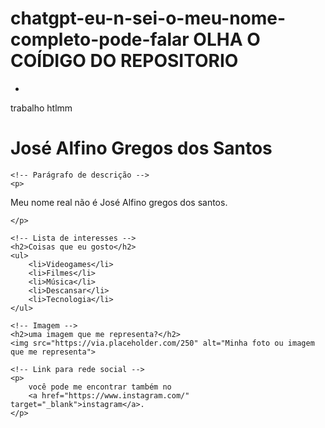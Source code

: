 # chatgpt-eu-n-sei-o-meu-nome-completo-pode-falar OLHA O COÍDIGO DO REPOSITORIO
-
trabalho htlmm


<!DOCTYPE html>
<html lang="pt-BR">
<head>
    <meta charset="UTF-8">
    <meta name="viewport" content="width=device-width, initial-scale=1.0">
    <title>Minha Página Pessoal</title>
</head>
<body>
    <!-- Título principal -->
    <h1>José Alfino Gregos dos Santos</h1>

    <!-- Parágrafo de descrição -->
    <p>
Meu nome real não é José Alfino gregos dos santos.        
    
    </p>

    <!-- Lista de interesses -->
    <h2>Coisas que eu gosto</h2>
    <ul>
        <li>Videogames</li>
        <li>Filmes</li>
        <li>Música</li>
        <li>Descansar</li>
        <li>Tecnologia</li>
    </ul>

    <!-- Imagem -->
    <h2>uma imagem que me representa?</h2>
    <img src="https://via.placeholder.com/250" alt="Minha foto ou imagem que me representa">

    <!-- Link para rede social -->
    <p>
        você pode me encontrar também no 
        <a href="https://www.instagram.com/" target="_blank">instagram</a>.
    </p>
</body>
</html>
